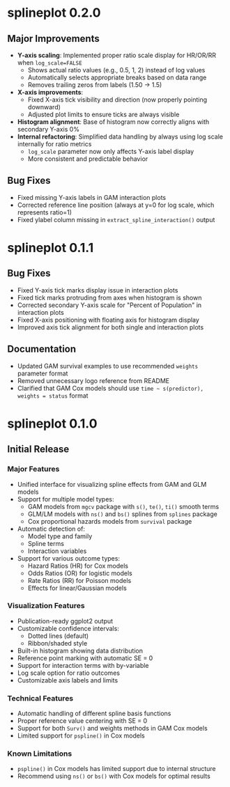 # splineplot 0.2.0

## Major Improvements
* **Y-axis scaling**: Implemented proper ratio scale display for HR/OR/RR when `log_scale=FALSE`
  - Shows actual ratio values (e.g., 0.5, 1, 2) instead of log values
  - Automatically selects appropriate breaks based on data range
  - Removes trailing zeros from labels (1.50 → 1.5)
* **X-axis improvements**:
  - Fixed X-axis tick visibility and direction (now properly pointing downward)
  - Adjusted plot limits to ensure ticks are always visible
* **Histogram alignment**: Base of histogram now correctly aligns with secondary Y-axis 0%
* **Internal refactoring**: Simplified data handling by always using log scale internally for ratio metrics
  - `log_scale` parameter now only affects Y-axis label display
  - More consistent and predictable behavior

## Bug Fixes
* Fixed missing Y-axis labels in GAM interaction plots
* Corrected reference line position (always at y=0 for log scale, which represents ratio=1)
* Fixed ylabel column missing in `extract_spline_interaction()` output

# splineplot 0.1.1

## Bug Fixes
* Fixed Y-axis tick marks display issue in interaction plots
* Fixed tick marks protruding from axes when histogram is shown
* Corrected secondary Y-axis scale for "Percent of Population" in interaction plots
* Fixed X-axis positioning with floating axis for histogram display
* Improved axis tick alignment for both single and interaction plots

## Documentation
* Updated GAM survival examples to use recommended `weights` parameter format
* Removed unnecessary logo reference from README
* Clarified that GAM Cox models should use `time ~ s(predictor), weights = status` format

# splineplot 0.1.0

## Initial Release

### Major Features
* Unified interface for visualizing spline effects from GAM and GLM models
* Support for multiple model types:
  - GAM models from `mgcv` package with `s()`, `te()`, `ti()` smooth terms
  - GLM/LM models with `ns()` and `bs()` splines from `splines` package
  - Cox proportional hazards models from `survival` package
* Automatic detection of:
  - Model type and family
  - Spline terms
  - Interaction variables
* Support for various outcome types:
  - Hazard Ratios (HR) for Cox models
  - Odds Ratios (OR) for logistic models
  - Rate Ratios (RR) for Poisson models
  - Effects for linear/Gaussian models

### Visualization Features
* Publication-ready ggplot2 output
* Customizable confidence intervals:
  - Dotted lines (default)
  - Ribbon/shaded style
* Built-in histogram showing data distribution
* Reference point marking with automatic SE = 0
* Support for interaction terms with by-variable
* Log scale option for ratio outcomes
* Customizable axis labels and limits

### Technical Features
* Automatic handling of different spline basis functions
* Proper reference value centering with SE = 0
* Support for both `Surv()` and weights methods in GAM Cox models
* Limited support for `pspline()` in Cox models

### Known Limitations
* `pspline()` in Cox models has limited support due to internal structure
* Recommend using `ns()` or `bs()` with Cox models for optimal results